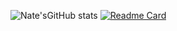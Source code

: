 ![Nate'sGitHub stats](https://github-readme-stats.vercel.app/api?username=nategoldsborough&theme=midnight-purple&show_icons=true)
[![Readme Card](https://github-readme-stats.vercel.app/api/pin/?username=Antares-Network&repo=AntaresBot)](https://github.com/Antares-Network/AntaresBot)

